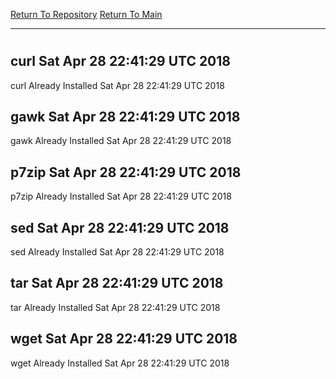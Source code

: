 [Return To Repository](https://github.com/deathbybandaid/piholeparser/)
[Return To Main](https://github.com/deathbybandaid/piholeparser/blob/dev-nomerge/RecentRunLogs/Mainlog.md)
____________________________________
# 
## curl Sat Apr 28 22:41:29 UTC 2018
curl Already Installed Sat Apr 28 22:41:29 UTC 2018
## gawk Sat Apr 28 22:41:29 UTC 2018
gawk Already Installed Sat Apr 28 22:41:29 UTC 2018
## p7zip Sat Apr 28 22:41:29 UTC 2018
p7zip Already Installed Sat Apr 28 22:41:29 UTC 2018
## sed Sat Apr 28 22:41:29 UTC 2018
sed Already Installed Sat Apr 28 22:41:29 UTC 2018
## tar Sat Apr 28 22:41:29 UTC 2018
tar Already Installed Sat Apr 28 22:41:29 UTC 2018
## wget Sat Apr 28 22:41:29 UTC 2018
wget Already Installed Sat Apr 28 22:41:29 UTC 2018
